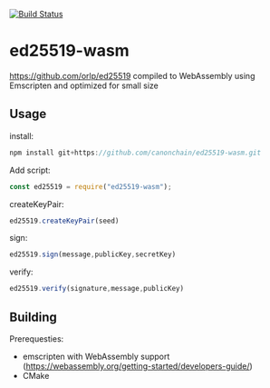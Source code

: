 [![Build Status](https://travis-ci.org/canonchain/ed25519-wasm.svg?branch=master)](https://travis-ci.org/canonchain/ed25519-wasm)

# ed25519-wasm

https://github.com/orlp/ed25519 compiled to WebAssembly using Emscripten and optimized for small size

## Usage

install:

```js
npm install git+https://github.com/canonchain/ed25519-wasm.git
```

Add script:

```js
const ed25519 = require("ed25519-wasm");
```

createKeyPair:

```js
ed25519.createKeyPair(seed)
```

sign:

```js
ed25519.sign(message,publicKey,secretKey)
```

verify:

```js
ed25519.verify(signature,message,publicKey)
```

## Building

Prerequesties:

- emscripten with WebAssembly support (https://webassembly.org/getting-started/developers-guide/)
- CMake